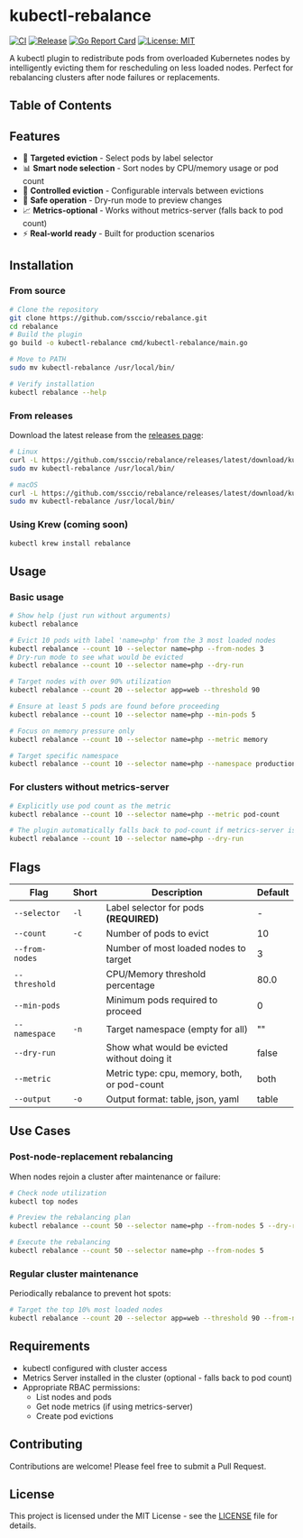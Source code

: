 # kubectl-rebalance

[![CI](https://github.com/ssccio/rebalance/actions/workflows/ci.yml/badge.svg)](https://github.com/ssccio/rebalance/actions/workflows/ci.yml)
[![Release](https://github.com/ssccio/rebalance/actions/workflows/release.yml/badge.svg)](https://github.com/ssccio/rebalance/actions/workflows/release.yml)
[![Go Report Card](https://goreportcard.com/badge/github.com/ssccio/rebalance)](https://goreportcard.com/report/github.com/ssccio/rebalance)
[![License: MIT](https://img.shields.io/badge/License-MIT-yellow.svg)](https://opensource.org/licenses/MIT)

A kubectl plugin to redistribute pods from overloaded Kubernetes nodes by intelligently evicting them for rescheduling on less loaded nodes. Perfect for rebalancing clusters after node failures or replacements.

## Table of Contents

<!-- START doctoc -->
<!-- END doctoc -->

## Features

- 🎯 **Targeted eviction** - Select pods by label selector
- 📊 **Smart node selection** - Sort nodes by CPU/memory usage or pod count
- 🔄 **Controlled eviction** - Configurable intervals between evictions
- 🧪 **Safe operation** - Dry-run mode to preview changes
- 📈 **Metrics-optional** - Works without metrics-server (falls back to pod count)
- ⚡ **Real-world ready** - Built for production scenarios

## Installation

### From source

```bash
# Clone the repository
git clone https://github.com/ssccio/rebalance.git
cd rebalance
# Build the plugin
go build -o kubectl-rebalance cmd/kubectl-rebalance/main.go

# Move to PATH
sudo mv kubectl-rebalance /usr/local/bin/

# Verify installation
kubectl rebalance --help
```

### From releases

Download the latest release from the [releases page](https://github.com/ssccio/rebalance/releases):

```bash
# Linux
curl -L https://github.com/ssccio/rebalance/releases/latest/download/kubectl-rebalance_Linux_x86_64.tar.gz | tar xz
sudo mv kubectl-rebalance /usr/local/bin/

# macOS
curl -L https://github.com/ssccio/rebalance/releases/latest/download/kubectl-rebalance_Darwin_x86_64.tar.gz | tar xz
sudo mv kubectl-rebalance /usr/local/bin/
```

### Using Krew (coming soon)

```bash
kubectl krew install rebalance
```

## Usage

### Basic usage

```bash
# Show help (just run without arguments)
kubectl rebalance

# Evict 10 pods with label 'name=php' from the 3 most loaded nodes
kubectl rebalance --count 10 --selector name=php --from-nodes 3
# Dry-run mode to see what would be evicted
kubectl rebalance --count 10 --selector name=php --dry-run

# Target nodes with over 90% utilization
kubectl rebalance --count 20 --selector app=web --threshold 90

# Ensure at least 5 pods are found before proceeding
kubectl rebalance --count 10 --selector name=php --min-pods 5

# Focus on memory pressure only
kubectl rebalance --count 10 --selector name=php --metric memory

# Target specific namespace
kubectl rebalance --count 10 --selector name=php --namespace production
```

### For clusters without metrics-server

```bash
# Explicitly use pod count as the metric
kubectl rebalance --count 10 --selector name=php --metric pod-count

# The plugin automatically falls back to pod-count if metrics-server is unavailable
kubectl rebalance --count 10 --selector name=php --dry-run
```

## Flags

| Flag | Short | Description | Default |
|------|-------|-------------|---------|
| `--selector` | `-l` | Label selector for pods **(REQUIRED)** | - |
| `--count` | `-c` | Number of pods to evict | 10 |
| `--from-nodes` | | Number of most loaded nodes to target | 3 |
| `--threshold` | | CPU/Memory threshold percentage | 80.0 |
| `--min-pods` | | Minimum pods required to proceed | 0 |
| `--namespace` | `-n` | Target namespace (empty for all) | "" || `--interval` | | Interval between evictions | 10s |
| `--dry-run` | | Show what would be evicted without doing it | false |
| `--metric` | | Metric type: cpu, memory, both, or pod-count | both |
| `--output` | `-o` | Output format: table, json, yaml | table |

## Use Cases

### Post-node-replacement rebalancing

When nodes rejoin a cluster after maintenance or failure:

```bash
# Check node utilization
kubectl top nodes

# Preview the rebalancing plan
kubectl rebalance --count 50 --selector name=php --from-nodes 5 --dry-run

# Execute the rebalancing
kubectl rebalance --count 50 --selector name=php --from-nodes 5
```

### Regular cluster maintenance

Periodically rebalance to prevent hot spots:

```bash
# Target the top 10% most loaded nodes
kubectl rebalance --count 20 --selector app=web --threshold 90 --from-nodes 10
```

## Requirements

- kubectl configured with cluster access
- Metrics Server installed in the cluster (optional - falls back to pod count)
- Appropriate RBAC permissions:
  - List nodes and pods
  - Get node metrics (if using metrics-server)
  - Create pod evictions

## Contributing

Contributions are welcome! Please feel free to submit a Pull Request.

## License

This project is licensed under the MIT License - see the [LICENSE](LICENSE) file for details.